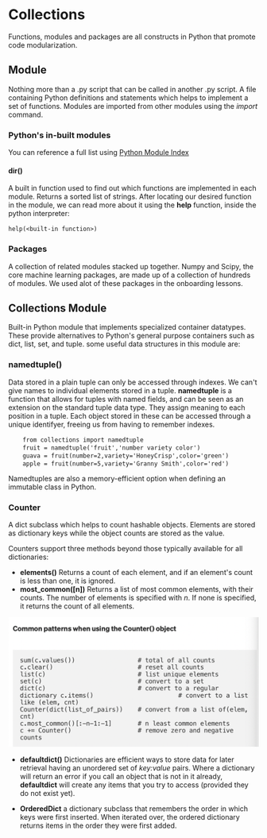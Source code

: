 # Collections
Functions, modules and packages are all constructs in Python that promote code modularization.
## Module
Nothing more than a .py script that can be called in another .py script. A file containing Python definitions and statements which helps to implement a set of functions. Modules are imported from other modules using the *import* command. 

### Python's in-built modules
You can reference a full list using [Python Module Index](https://docs.python.org/3/py-modindex.html)

#### dir()
A built in function used to find out which functions are implemented in each module. Returns a sorted list of strings.
After locating our desired function in the module, we can read more about it using the **help** function, inside the python interpreter:
```
help(<built-in function>)
```

### Packages
A collection of related modules stacked up together. Numpy and Scipy, the core machine learning packages, are made up of a collection of hundreds of modules. We used alot of these packages in the onboarding lessons.

## Collections Module
Built-in Python module that implements specialized container datatypes. These provide alternatives to Python's general purpose containers such as dict, list, set, and tuple.
some useful data structures in this module are:

### namedtuple()

Data stored in a plain tuple can only be accessed through indexes. We can't give names to individual elements stored in a tuple. 
**namedtuple** is a function that allows for tuples with named fields, and can be seen as an extension on the standard tuple data type.
They assign meaning to each position in a tuple. Each object stored in these can be accessed through a unique identifyer, freeing us from having to remember indexes.

```
    from collections import namedtuple
    fruit = namedtuple('fruit','number variety color')
    guava = fruit(number=2,variety='HoneyCrisp',color='green')
    apple = fruit(number=5,variety='Granny Smith',color='red')
```

Namedtuples are also a memory-efficient option when defining an immutable class in Python.

### Counter
A dict subclass which helps to count hashable objects. Elements are stored as dictionary keys while the object counts are stored as the value. 

Counters support three methods beyond those typically available for all dictionaries:

* **elements()**
    Returns a count of each element, and if an element's count is less than one, it is ignored.
* **most_common([n])**
    Returns a list of most common elements, with their counts. The number of elements is specified with *n*. If none is specified, it returns the count of all elements.

![counterpatterns](/Unit_1/Day_2/Day_2_Visual_Aids/Counter_patterns.png)

* **defaultdict()**
    Dictionaries are efficient ways to store data for later retrieval having an unordered set of *key:value* pairs.
    Where a dictionary will return an error if you call an object that is not in it already, **defaultdict** will create any items that you try to access (provided they do not exist yet). 

* **OrderedDict**
    a dictionary subclass that remembers the order in which keys were first inserted. When iterated over, the ordered dictionary returns items in the order they were first added. 